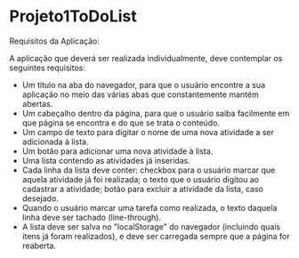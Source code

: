 # Projeto1ToDoList

Requisitos da Aplicação:

A aplicação que deverá ser realizada individualmente, deve contemplar os seguintes requisitos:

- Um título na aba do navegador, para que o usuário encontre a sua aplicação no meio das várias abas que constantemente mantém abertas.
- Um cabeçalho dentro da página, para que o usuário saiba facilmente em que página se encontra e do que se trata o conteúdo.
- Um campo de texto para digitar o nome de uma nova atividade a ser adicionada à lista.
- Um botão para adicionar uma nova atividade à lista.
- Uma lista contendo as atividades já inseridas.
- Cada linha da lista deve conter: checkbox para o usuário marcar que aquela atividade já
foi realizada; o texto que o usuário digitou ao cadastrar a atividade; botão para excluir a
atividade da lista, caso desejado.
- Quando o usuário marcar uma tarefa como realizada, o texto daquela linha deve ser tachado (line-through).
- A lista deve ser salva no "localStorage" do navegador (incluindo quais itens já foram realizados), e deve ser carregada sempre que a página for reaberta.